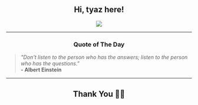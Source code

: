 <h2 align="center"> Hi, tyaz here!</h2>

<p align="center">
<a href="https://github.com/tyazx" alt="github streak"><img src="https://dvst-streak.herokuapp.com/?user=tyazx&theme=tokyonight&fire=DD472C"></a>
</p>

<hr>
<h3 align="center">Quote of The Day</h3>
<p align="center">
<blockquote>
<i>"Don't listen to the person who has the answers; listen to the person who has the questions."</i>
<br>
<b>- Albert Einstein</b>
</blockquote>
</p>


<hr>
<h2 align="center">Thank You 🙏🏼</h2>
